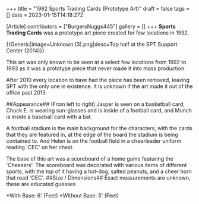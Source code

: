 +++
title = "1992 Sports Trading Cards (Prototype Art)"
draft = false
tags = []
date = 2023-01-15T14:18:27Z

[Article]
contributors = ["BurgersNuggs445"]
gallery = []
+++
**Sports Trading Cards** was a prototype art piece created for few locations in 1992.

{{Generic|image=Unknown (3).png|desc=Top half at the SPT Support Center (2014)}}

This art was only known to be seen at a select few locations from 1992 to 1993 as it was a prototype piece that never made it into mass production.  

After 2010 every location to have had the piece has been removed, leaving SPT with the only one in existence. It is unknown if the art made it out of the office past 2015. 

##Appearance##
(From left to right) Jasper is seen on a basketball card, Chuck E. is wearing sun-glasses and is inside of a football card, and Munch is inside a baseball card with a bat. 

A football stadium is the main background for the characters, with the cards that they are featured in, at the edge of the board the stadium is being contained to. And Helen is on the football field in a cheerleader uniform reading 'CEC' on her chest. 

The base of this art was a scoreboard of a home game featuring the 'Cheesers'. The scoreboard was decorated with various items of different sports, with the top of it having a hot-dog, salted peanuts, and a cheer horn that read 'CEC'. 
##Size / Dimensions##
Exact measurements are unknown, these are educated guesses

*With Base: 6' (Feet)
*Without Base: 5' (Feet)


